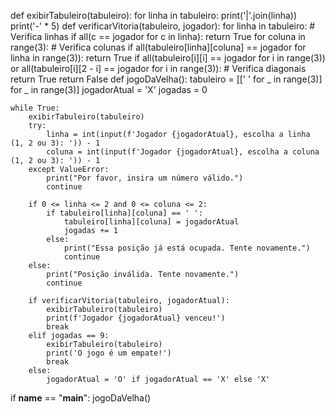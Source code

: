 def exibirTabuleiro(tabuleiro):
    for linha in tabuleiro:
        print('|'.join(linha))
        print('-' * 5)
def verificarVitoria(tabuleiro, jogador):
    for linha in tabuleiro:     # Verifica linhas
        if all(c == jogador for c in linha):
            return True
    for coluna in range(3):     # Verifica colunas
        if all(tabuleiro[linha][coluna] == jogador for linha in range(3)):
            return True
    if all(tabuleiro[i][i] == jogador for i in range(3)) or all(tabuleiro[i][2 - i] == jogador for i in range(3)):     # Verifica diagonais
        return True
    return False
def jogoDaVelha():
    tabuleiro = [[' ' for _ in range(3)] for _ in range(3)]
    jogadorAtual = 'X'
    jogadas = 0

    while True:
        exibirTabuleiro(tabuleiro)
        try:
            linha = int(input(f'Jogador {jogadorAtual}, escolha a linha (1, 2 ou 3): ')) - 1
            coluna = int(input(f'Jogador {jogadorAtual}, escolha a coluna (1, 2 ou 3): ')) - 1
        except ValueError:
            print("Por favor, insira um número válido.")
            continue

        if 0 <= linha <= 2 and 0 <= coluna <= 2:
            if tabuleiro[linha][coluna] == ' ':
                tabuleiro[linha][coluna] = jogadorAtual
                jogadas += 1
            else:
                print("Essa posição já está ocupada. Tente novamente.")
                continue
        else:
            print("Posição inválida. Tente novamente.")
            continue

        if verificarVitoria(tabuleiro, jogadorAtual):
            exibirTabuleiro(tabuleiro)
            print(f'Jogador {jogadorAtual} venceu!')
            break
        elif jogadas == 9:
            exibirTabuleiro(tabuleiro)
            print('O jogo é um empate!')
            break
        else:
            jogadorAtual = 'O' if jogadorAtual == 'X' else 'X'

if __name__ == "__main__":
    jogoDaVelha()
